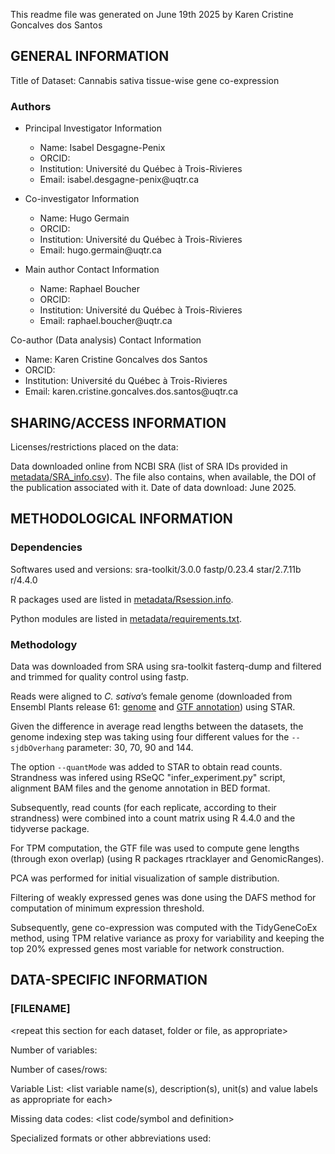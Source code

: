 This readme file was generated on June 19th 2025 by Karen Cristine Goncalves dos Santos

## GENERAL INFORMATION

Title of Dataset: Cannabis sativa tissue-wise gene co-expression

### Authors

- Principal Investigator Information  
  - Name: Isabel Desgagne-Penix
  - ORCID:
  - Institution: Université du Québec à Trois-Rivieres
  - Email: isabel.<!--.example-->desgagne-penix<!--.example-->@uqtr.ca

- Co-investigator Information
  - Name: Hugo Germain
  - ORCID:
  - Institution: Université du Québec à Trois-Rivieres
  - Email: hugo.<!--.example-->germain<!--.example-->@uqtr.ca

- Main author Contact Information
  - Name: Raphael Boucher
  - ORCID:
  - Institution: Université du Québec à Trois-Rivieres
  - Email: raphael<!--.example-->.boucher@<!--.example-->uqtr.ca

Co-author (Data analysis) Contact Information
- Name: Karen Cristine Goncalves dos Santos
- ORCID:
- Institution: Université du Québec à Trois-Rivieres
- Email: karen.<!--.example-->cristine.goncalves.<!--.example-->dos.santos@<!--.example-->uqtr.ca

## SHARING/ACCESS INFORMATION

Licenses/restrictions placed on the data: 

Data downloaded online from NCBI SRA (list of SRA IDs provided in [metadata/SRA_info.csv](./metadata/SRA_info.csv)). The file also contains, when available, the DOI of the publication associated with it. Date of data download: June 2025.


## METHODOLOGICAL INFORMATION

### Dependencies

Softwares used and versions: sra-toolkit/3.0.0 fastp/0.23.4 star/2.7.11b r/4.4.0

R packages used are listed in [metadata/Rsession.info](./metadata/Rsession.info).

Python modules are listed in [metadata/requirements.txt](./metadata/requirements.txt).

### Methodology

Data was downloaded from SRA using sra-toolkit fasterq-dump and filtered and trimmed for quality control using fastp.

Reads were aligned to _C. sativa_’s female genome (downloaded from Ensembl Plants release 61: [genome](https://ftp.ensemblgenomes.ebi.ac.uk/pub/plants/release-59/fasta/cannabis_sativa_female/dna/Cannabis_sativa_female.cs10.dna.toplevel.fa.gz) and [GTF annotation](https://ftp.ensemblgenomes.ebi.ac.uk/pub/plants/release-61/gtf/cannabis_sativa_female/Cannabis_sativa_female.cs10.61.gtf.gz)) using STAR.

Given the difference in average read lengths between the datasets, the genome indexing step was taking using four different values for the `--sjdbOverhang` parameter: 30, 70, 90 and 144.

The option `--quantMode` was added to STAR to obtain read counts. Strandness was infered using RSeQC "infer_experiment.py" script, alignment BAM files and the genome annotation in BED format.

Subsequently, read counts (for each replicate, according to their strandness) were combined into a count matrix using R 4.4.0 and the tidyverse package.

For TPM computation, the GTF file was used to compute gene lengths (through exon overlap) (using R packages rtracklayer and GenomicRanges).

PCA was performed for initial visualization of sample distribution.

Filtering of weakly expressed genes was done using the DAFS method for computation of minimum expression threshold.

Subsequently, gene co-expression was computed with the TidyGeneCoEx method, using TPM relative variance as proxy for variability and keeping the top 20% expressed genes most variable for network construction. 

## DATA-SPECIFIC INFORMATION 

### [FILENAME]
<repeat this section for each dataset, folder or file, as appropriate>

Number of variables: 

Number of cases/rows: 

Variable List: <list variable name(s), description(s), unit(s) and value labels as appropriate for each>

Missing data codes: <list code/symbol and definition>

Specialized formats or other abbreviations used: 

